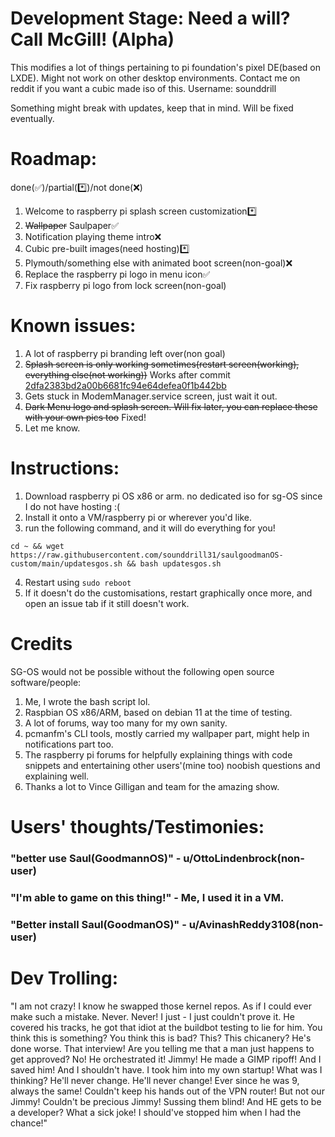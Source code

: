 # Development Stage: Need a will? Call McGill! (Alpha)

This modifies a lot of things pertaining to pi foundation's pixel DE(based on LXDE). Might not work on other desktop environments. 
Contact me on reddit if you want a cubic made iso of this. Username: sounddrill

Something might break with updates, keep that in mind. Will be fixed eventually. 


# Roadmap:
done(✅)/partial(*️⃣)/not done(❌)

1. Welcome to raspberry pi splash screen customization*️⃣
2. ~~Wallpaper~~ Saulpaper✅
3. Notification playing theme intro❌
4. Cubic pre-built images(need hosting)*️⃣
5. Plymouth/something else with animated boot screen(non-goal)❌
6. Replace the raspberry pi logo in menu icon✅
7. Fix raspberry pi logo from lock screen(non-goal)

# Known issues:
1. A lot of raspberry pi branding left over(non goal)
2. ~~Splash screen is only working sometimes(restart screen(working), everything else(not working))~~ Works after commit [2dfa2383bd2a00b6681fc94e64defea0f1b442bb](https://github.com/sounddrill31/saulgoodmanOS-custom/commit/2dfa2383bd2a00b6681fc94e64defea0f1b442bb)
3. Gets stuck in ModemManager.service screen, just wait it out.
4. ~~Dark Menu logo and splash screen. Will fix later, you can replace these with your own pics too~~ Fixed!
5. Let me know.

# Instructions:
1. Download raspberry pi OS x86 or arm. no dedicated iso for sg-OS since I do not have hosting :(
2. Install it onto a VM/raspberry pi or wherever you'd like.
3. run the following command, and it will do everything for you!
```
cd ~ && wget https://raw.githubusercontent.com/sounddrill31/saulgoodmanOS-custom/main/updatesgos.sh && bash updatesgos.sh
```
4. Restart using ```sudo reboot```
5. If it doesn't do the customisations, restart graphically once more, and open an issue tab if it still doesn't work.

# Credits

SG-OS would not be possible without the following open source software/people:
1. Me, I wrote the bash script lol.
2. Raspbian OS x86/ARM, based on debian 11 at the time of testing.
3. A lot of forums, way too many for my own sanity.
4. pcmanfm's CLI tools, mostly carried my wallpaper part, might help in notifications part too.
5. The raspberry pi forums for helpfully explaining things with code snippets and entertaining other users'(mine too) noobish questions and explaining well.
6. Thanks a lot to Vince Gilligan and team for the amazing show.

# Users' thoughts/Testimonies: 

### "better use Saul(GoodmannOS)" - u/OttoLindenbrock(non-user)

### "I'm able to game on this thing!" - Me, I used it in a VM.

### "Better install Saul(GoodmanOS)" - u/AvinashReddy3108(non-user)


# Dev Trolling:
"I am not crazy! I know he swapped those kernel repos. As if I could ever make such a mistake. Never. Never! I just - I just couldn't prove it. He covered his tracks, he got that idiot at the buildbot testing to lie for him. You think this is something? You think this is bad? This? This chicanery? He's done worse. That interview! Are you telling me that a man just happens to get approved? No! He orchestrated it! Jimmy! He made a GIMP ripoff! And I saved him! And I shouldn't have. I took him into my own startup! What was I thinking? He'll never change. He'll never change! Ever since he was 9, always the same! Couldn't keep his hands out of the VPN router! But not our Jimmy! Couldn't be precious Jimmy! Sussing them blind! And HE gets to be a developer? What a sick joke! I should've stopped him when I had the chance!"
